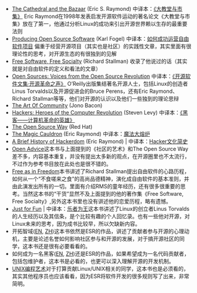 * [The Cathedral and the Bazaar](http://www.catb.org/~esr/writings/cathedral-bazaar/) (Eric S. Raymond)            中译本：[《大教堂与市集》](http://www.aka.org.cn/Docs/c&b.html) Eric Raymond在1998年发表启发开源软件运动的著名论文《大教堂与市集》放在了第一，他通过分析Linux的成功来引出开源世界赖以生存的最重要法则
* [Producing Open Source Software](http://producingoss.com/) (Karl Fogel)             中译本：[如何成功运营自由软件项目](http://producingoss.com/zh/) 偏重于经营开源项目（其实也是社区）的实践性文章，其实里面有很理论性的思考，对开源生态的有很独到的见解
* [Free Software, Free Socialty](https://www.gnu.org/philosophy/fsfs/rms-essays.pdf) (Richard Stallman) 收录了他说过的话（其实就是对自由软件的定义和看法的文章）
* [Open Sources: Voices from the Open Source Revolution](http://oreilly.com/openbook/opensources/book/)               中译本：[《开源软件文集·开源革命之声》](http://book.douban.com/subject/1236778/)  O’Reilly出版集结著名开源人士，包括Linux的创造者Linus Torvalds以及开源促进会的Bruce Perens，还有Eric Raymond、Richard Stallman等等，他们对开源的认识以及他们一些独到的理论思辩
* [The Art Of Community](https://ubuntuone.com/0n352YwUjlcFR8PjIELH67) (Jono Bacon)
* [Hackers: Heroes of the Computer Revolution](http://www.amazon.com/Hackers-Computer-Revolution-Anniversary-Edition/dp/1449388396) (Steven Levy)                 中译本：[《黑客——计算机革命的英雄》](http://www.amazon.cn/%E9%BB%91%E5%AE%A2-%E9%87%8C%E5%A4%AB/dp/B005Z7FABC)
* [The Open Source Way](https://www.theopensourceway.org/book/) (Red Hat)
* [The Magic Cauldron](http://www.catb.org/esr/writings/cathedral-bazaar/magic-cauldron/) (Eric Raymond)                中译本：[魔法大熔炉](http://linuxtoy.org/archives/eric-raymond-five.html)
* [A Brief History of Hackerdom](http://www.catb.org/esr/writings/homesteading/hacker-history/) (Eric Raymond) |                中译本：[Hacker文化简史](http://linuxtoy.org/archives/eric-raymond-five.html)
* [Open Advice](http://open-advice.org/)这本书与上面提到的《社区的艺术》和The Open Source Way差不多，内容基本重复，并没有提出太多新的观点，在开源圈里也不太流行，不过作为参考书目放在此处也是很不错的。
* [Free as in Freedom](https://static.fsf.org/nosvn/faif-2.0.pdf)本书讲述了Richard Stallman提出自由软件的心路历程，如何从一个“不食嗟来之食”的高尚品德精神，演化成自由软件的基本准则，并由此演发出所有的一切。里面有介绍RMS的童年经历，还有很多很重要的思考。当然这本书的“干货”显然不及上面提到的他的著作集《Free Software, Free Socialty》,另外这本书里也没有讲述他的恋爱历程，略有遗憾。
* [Just for Fun](http://www.amazon.com/Just-Fun-Story-Accidental-Revolutionary/dp/0066620732) | 中译本：[乐者为王](http://www.amazon.com/Just-Fun-Story-Accidental-Revolutionary/dp/0066620732)这本书讲述了Linux的创立者Linus Torvalds的人生经历以及其信条，是个比较有趣的个人回忆录。也有一些他对开源，对Linux未来的思考，因为成书比较早，所以欠缺新内容。
* 开拓智域([EN](http://www.catb.org/esr/writings/cathedral-bazaar/homesteading/), [ZH](http://linuxtoy.org/archives/eric-raymond-five.html))这本书依然是ESR的作品，讲述了贡献者参与开源的心理动机，主要是论述名誉如何影响社区参与和开源的发展，对于搞开源社区的同学，这本书还是很有必要看看的。
* 如何成为一名黑客([EN](http://www.catb.org/esr/faqs/hacker-howto.html), [ZH](http://linuxtoy.org/archives/eric-raymond-five.html))还是ESR的作品，如果希望成为一名代码贡献者，包括包维护者，这本书是必看的，也更可以深入理解开源的开发机制。
* [UNIX编程艺术](http://www.amazon.cn/%E4%BC%A0%E4%B8%96%E7%BB%8F%E5%85%B8%E4%B9%A6%E4%B8%9B-UNIX%E7%BC%96%E7%A8%8B%E8%89%BA%E6%9C%AF-%E5%9F%83%E7%91%9E%E5%85%8B%E2%80%A2S-%E7%90%86%E6%9B%BC%E5%BE%B7/dp/B008Z1IEQ8/ref=pd_sim_b_1)对于打算贡献Linux/UNIX相关的同学，这本书也是必须看的，其实其他程序员也应该看看，因为ESR将软件开发的很多规则写了出来，非常简明。